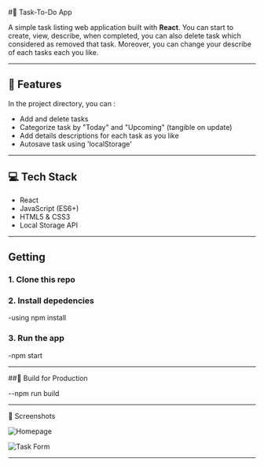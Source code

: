 #📃 Task-To-Do App

A simple task listing web application built with **React**. You can start to create, view, describe, when completed, you can also delete task which considered as removed that task. Moreover, you can change your describe of each tasks each you like.

---

## 🚀 Features

In the project directory, you can :

- Add and delete tasks
- Categorize task by "Today" and "Upcoming" (tangible on update)
- Add details descriptions for each task as you like
- Autosave task using 'localStorage'

---

## 💻 Tech Stack

- React
- JavaScript (ES6+)
- HTML5 & CSS3
- Local Storage API

---

## Getting

### 1. Clone this repo

### 2. Install depedencies

-using npm install

### 3. Run the app

-npm start

---

##🧪 Build for Production

--npm run build

---

📸 Screenshots

![Homepage](./screenshots/homepage.png)

![Task Form](./screenshots/taskAdding.png)

---
